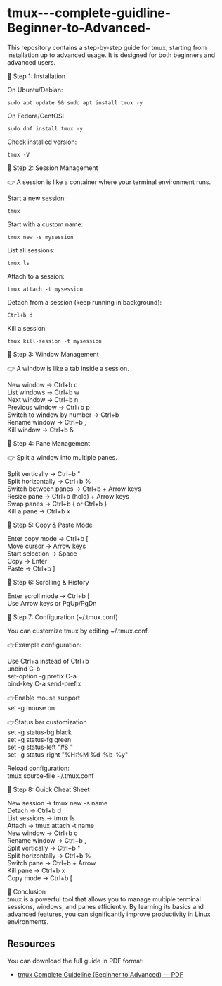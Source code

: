 # tmux---complete-guidline-Beginner-to-Advanced-
This repository contains a step-by-step guide for tmux, starting from installation up to advanced usage. It is designed for both beginners and advanced users.




🔹 Step 1: Installation  


On Ubuntu/Debian:  
```
sudo apt update && sudo apt install tmux -y  
```
On Fedora/CentOS:
```
sudo dnf install tmux -y
```
Check installed version:
```
tmux -V
```

🔹 Step 2: Session Management

👉 A session is like a container where your terminal environment runs.

Start a new session:  
```
tmux
```
  
Start with a custom name:
```
tmux new -s mysession
```
List all sessions:
```
tmux ls
```
Attach to a session:
```
tmux attach -t mysession
```
Detach from a session (keep running in background):
```
Ctrl+b d
```
Kill a session:
```
tmux kill-session -t mysession
``` 


🔹 Step 3: Window Management

👉 A window is like a tab inside a session.

New window → Ctrl+b c  
List windows → Ctrl+b w  
Next window → Ctrl+b n  
Previous window → Ctrl+b p  
Switch to window by number → Ctrl+b <number>  
Rename window → Ctrl+b ,  
Kill window → Ctrl+b &  


🔹 Step 4: Pane Management  

👉 Split a window into multiple panes.  

Split vertically → Ctrl+b "  
Split horizontally → Ctrl+b %  
Switch between panes → Ctrl+b + Arrow keys  
Resize pane → Ctrl+b (hold) + Arrow keys  
Swap panes → Ctrl+b { or Ctrl+b }  
Kill a pane → Ctrl+b x  


🔹 Step 5: Copy & Paste Mode  

Enter copy mode → Ctrl+b [  
Move cursor → Arrow keys  
Start selection → Space  
Copy → Enter  
Paste →  Ctrl+b ]  


🔹 Step 6: Scrolling & History  

Enter scroll mode → Ctrl+b [  
Use Arrow keys or PgUp/PgDn  


🔹 Step 7: Configuration (~/.tmux.conf)  

You can customize tmux by editing ~/.tmux.conf.  

👉Example configuration:  

Use Ctrl+a instead of Ctrl+b  
unbind C-b  
set-option -g prefix C-a  
bind-key C-a send-prefix  

👉Enable mouse support  
set -g mouse on  

👉Status bar customization  
set -g status-bg black  
set -g status-fg green  
set -g status-left "#S "  
set -g status-right "%H:%M %d-%b-%y"  


Reload configuration:  
tmux source-file ~/.tmux.conf  


🔹 Step 8: Quick Cheat Sheet  

New session → tmux new -s name  
Detach → Ctrl+b d  
List sessions → tmux ls  
Attach → tmux attach -t name  
New window → Ctrl+b c  
Rename window → Ctrl+b ,  
Split vertically → Ctrl+b "  
Split horizontally → Ctrl+b %  
Switch pane → Ctrl+b + Arrow  
Kill pane → Ctrl+b x  
Copy mode → Ctrl+b [  


🔹 Conclusion  
tmux is a powerful tool that allows you to manage multiple terminal sessions, windows, and panes efficiently.
By learning its basics and advanced features, you can significantly improve productivity in Linux environments.


##  Resources

You can download the full guide in PDF format:  

- [tmux Complete Guideline (Beginner to Advanced) — PDF](tmux%20-%20complete%20guidline.pdf)  

